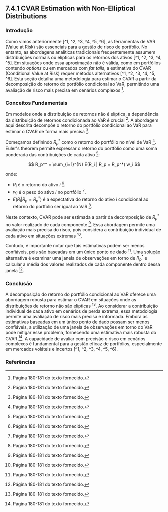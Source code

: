 ## 7.4.1 CVAR Estimation with Non-Elliptical Distributions

### Introdução
Como vimos anteriormente [^1, ^2, ^3, ^4, ^5, ^6], as ferramentas de VAR (Value at Risk) são essenciais para a gestão de risco de portfólio. No entanto, as abordagens analíticas tradicionais frequentemente assumem distribuições normais ou elípticas para os retornos dos ativos [^1, ^2, ^3, ^4, ^5]. Em situações onde essa aproximação não é válida, como em portfólios contendo *options* ou em mercados com *fat tails*, a estimativa do CVAR (Conditional Value at Risk) requer métodos alternativos [^1, ^2, ^3, ^4, ^5, ^6]. Esta seção detalha uma metodologia para estimar o CVAR a partir da decomposição do retorno do portfólio condicional ao VaR, permitindo uma avaliação de risco mais precisa em cenários complexos [^6].

### Conceitos Fundamentais

Em modelos onde a distribuição de retornos não é elíptica, a dependência da distribuição de retornos condicionada ao VaR é crucial [^6]. A abordagem aqui descrita decompõe o retorno do portfólio condicional ao VaR para estimar o CVAR de forma mais precisa [^6].

Começamos definindo $R_p^*$ como o retorno do portfólio no nível de VaR [^6]. Euler's theorem permite expressar o retorno do portfólio como uma soma ponderada das contribuições de cada ativo [^6]:

$$
R_p^* = \sum_{i=1}^{N} E(R_i | R_p = R_p^*) w_i
$$

onde:
- $R_i$ é o retorno do ativo $i$ [^6].
- $w_i$ é o peso do ativo $i$ no portfólio [^6].
- $E(R_i | R_p = R_p^*)$ é a expectativa do retorno do ativo $i$ condicional ao retorno do portfólio ser igual ao VaR [^6].

Neste contexto, CVAR pode ser estimada a partir da decomposição de $R_p^*$ no valor realizado de cada componente [^6]. Essa abordagem permite uma avaliação mais precisa do risco, pois considera a contribuição individual de cada ativo em situações extremas [^6].

Contudo, é importante notar que tais estimativas podem ser menos confiáveis, pois são baseadas em um único ponto de dado [^6]. Uma solução alternativa é examinar uma janela de observações em torno de $R_p^*$ e calcular a média dos valores realizados de cada componente dentro dessa janela [^6].

### Conclusão

A decomposição do retorno do portfólio condicional ao VaR oferece uma abordagem robusta para estimar o CVAR em situações onde as distribuições de retorno não são elípticas [^6]. Ao considerar a contribuição individual de cada ativo em cenários de perda extrema, essa metodologia permite uma avaliação de risco mais precisa e informada. Embora as estimativas baseadas em um único ponto de dado possam ser menos confiáveis, a utilização de uma janela de observações em torno do VaR pode mitigar esse problema, fornecendo uma estimativa mais robusta do CVAR [^6]. A capacidade de avaliar com precisão o risco em cenários complexos é fundamental para a gestão eficaz de portfólios, especialmente em mercados voláteis e incertos [^1, ^2, ^3, ^4, ^5, ^6].

### Referências
[^6]: Página 180-181 do texto fornecido.
<!-- END -->